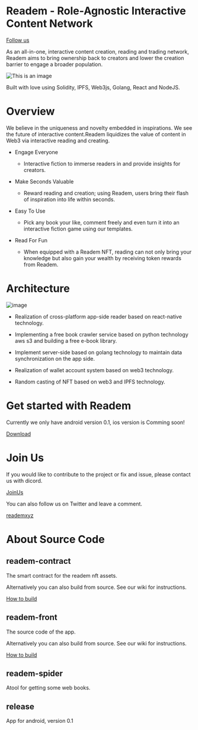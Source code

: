 # Readem - Role-Agnostic Interactive Content Network
   [Follow us](https://www.readem.xyz/)
    
   As an all-in-one, interactive content creation, reading and trading network, Readem aims to bring ownership back to creators and lower the creation barrier to engage a broader population.
   
   ![This is an image](https://readem.s3.us-east-2.amazonaws.com/Utils/demo.png)
   
   Built with love using Solidity, IPFS, Web3js, Golang, React and NodeJS.

# Overview
   We believe in the uniqueness and novelty embedded in inspirations. We see the future of interactive content.Readem liquidizes the value of content in Web3 via interactive reading and creating.
   
   * Engage Everyone
        - Interactive fiction to immerse readers in and provide insights for creators.
        
   * Make Seconds Valuable
        - Reward reading and creation; using Readem, users bring their flash of inspiration into life within seconds.
        
   * Easy To Use
        - Pick any book your like, comment freely and even turn it into an interactive fiction game using our templates.
         
   * Read For Fun
        - When equipped with a Readem NFT, reading can not only bring your knowledge but also gain your wealth by receiving token rewards from Readem.
        
# Architecture
   ![image](https://readem.s3.us-east-2.amazonaws.com/Utils/Structure.png)
   
   * Realization of cross-platform app-side reader based on react-native technology.
   
   * Implementing a free book crawler service based on python technology aws s3 and building a free e-book library.
   
   * Implement server-side based on golang technology to maintain data synchronization on the app side.
   
   * Realization of wallet account system based on web3 technology.
   
   * Random casting of NFT based on web3 and IPFS technology.
        
# Get started with Readem
   Currently we only have android version 0.1, ios version is Comming soon!
   
   [Download](https://github.com/Web3XYZ/Readem/blob/master/release/readem.apk)
   
# Join Us
   If you would like to contribute to the project or fix and issue, please contact us with dicord.
   
   [JoinUs](https://discord.com/invite/u5pVthhAdf)
   
   You can also follow us on Twitter and leave a comment.
   
   [reademxyz](https://twitter.com/reademxyz)
   
# About Source Code
## readem-contract


   The smart contract for the readem nft assets.

   Alternatively you can also build from source. See our wiki for instructions.

   [How to build](https://github.com/Web3XYZ/Readem/tree/master/readem-contract/contracts)


## readem-front

   The source code of the app.

   Alternatively you can also build from source. See our wiki for instructions.

   [How to build](https://github.com/Web3XYZ/Readem/tree/master/readem-front)


## readem-spider
   Atool for getting some web books.

## release
   App for android, version 0.1

